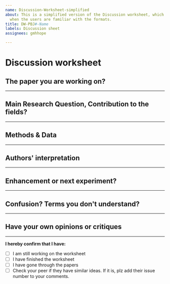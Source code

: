 ```yaml
---
name: Discussion-Worksheet-simplified
about: This is a simplified version of the Discussion worksheet, which should be used
  when the users are familiar with the formats.
title: DW-PBJ#-Name
labels: Discussion sheet
assignees: gmhhope

---
```


# Discussion worksheet

## The paper you are working on?

----------------------
## Main Research Question, Contribution to the fields?







----------------------
## Methods & Data







----------------------
## Authors' interpretation




----------------------
## Enhancement or next experiment?






----------------------
## Confusion? Terms you don't understand?






----------------------
## Have your own opinions or critiques



-----------------------
**I hereby confirm that I have:**
- [ ] I am still working on the worksheet
- [ ] I have finished the worksheet
- [ ] I have gone through the papers
- [ ] Check your peer if they have similar ideas. If it is, plz add their issue number to your comments.
